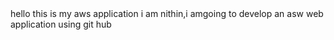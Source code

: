 <html>
  <head>hello this is my aws application 
  <body> i am nithin,i amgoing to develop an asw web application using git hub</body>
  </head>
  <bg color blue>
</html>
